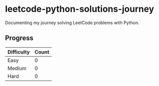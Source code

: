 # leetcode-python-solutions-journey
Documenting my journey solving LeetCode problems with Python.

## Progress
| Difficulty | Count |
|------------|-------|
| Easy       | 0    |
| Medium     | 0    |
| Hard       | 0    |
